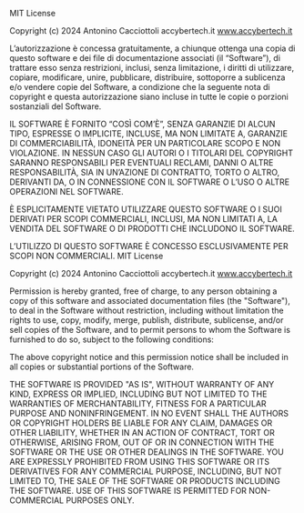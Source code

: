MIT License

Copyright (c) 2024 Antonino Cacciottoli accybertech.it www.accybertech.it

L’autorizzazione è concessa gratuitamente, a chiunque ottenga una copia di questo software e dei file di documentazione associati (il “Software”), di trattare esso senza restrizioni, inclusi, senza limitazione, i diritti di utilizzare, copiare, modificare, unire, pubblicare, distribuire, sottoporre a sublicenza e/o vendere copie del Software, a condizione che la seguente nota di copyright e questa autorizzazione siano incluse in tutte le copie o porzioni sostanziali del Software.

IL SOFTWARE È FORNITO “COSÌ COM’È”, SENZA GARANZIE DI ALCUN TIPO, ESPRESSE O IMPLICITE, INCLUSE, MA NON LIMITATE A, GARANZIE DI COMMERCIABILITÀ, IDONEITÀ PER UN PARTICOLARE SCOPO E NON VIOLAZIONE. IN NESSUN CASO GLI AUTORI O I TITOLARI DEL COPYRIGHT SARANNO RESPONSABILI PER EVENTUALI RECLAMI, DANNI O ALTRE RESPONSABILITÀ, SIA IN UN’AZIONE DI CONTRATTO, TORTO O ALTRO, DERIVANTI DA, O IN CONNESSIONE CON IL SOFTWARE O L’USO O ALTRE OPERAZIONI NEL SOFTWARE.

È ESPLICITAMENTE VIETATO UTILIZZARE QUESTO SOFTWARE O I SUOI DERIVATI PER SCOPI COMMERCIALI, INCLUSI, MA NON LIMITATI A, LA VENDITA DEL SOFTWARE O DI PRODOTTI CHE INCLUDONO IL SOFTWARE.

L’UTILIZZO DI QUESTO SOFTWARE È CONCESSO ESCLUSIVAMENTE PER SCOPI NON COMMERCIALI.
MIT License

Copyright (c) 2024 Antonino Cacciottoli accybertech.it www.accybertech.it

Permission is hereby granted, free of charge, to any person obtaining a copy of this software and associated documentation files (the "Software"), to deal in the Software without restriction, including without limitation the rights to use, copy, modify, merge, publish, distribute, sublicense, and/or sell copies of the Software, and to permit persons to whom the Software is furnished to do so, subject to the following conditions:

The above copyright notice and this permission notice shall be included in all copies or substantial portions of the Software.

THE SOFTWARE IS PROVIDED "AS IS", WITHOUT WARRANTY OF ANY KIND, EXPRESS OR IMPLIED, INCLUDING BUT NOT LIMITED TO THE WARRANTIES OF MERCHANTABILITY, FITNESS FOR A PARTICULAR PURPOSE AND NONINFRINGEMENT. IN NO EVENT SHALL THE AUTHORS OR COPYRIGHT HOLDERS BE LIABLE FOR ANY CLAIM, DAMAGES OR OTHER LIABILITY, WHETHER IN AN ACTION OF CONTRACT, TORT OR OTHERWISE, ARISING FROM, OUT OF OR IN CONNECTION WITH THE SOFTWARE OR THE USE OR OTHER DEALINGS IN THE SOFTWARE. YOU ARE EXPRESSLY PROHIBITED FROM USING THIS SOFTWARE OR ITS DERIVATIVES FOR ANY COMMERCIAL PURPOSE, INCLUDING, BUT NOT LIMITED TO, THE SALE OF THE SOFTWARE OR PRODUCTS INCLUDING THE SOFTWARE. USE OF THIS SOFTWARE IS PERMITTED FOR NON-COMMERCIAL PURPOSES ONLY.
